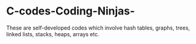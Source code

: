 # C-codes-Coding-Ninjas-
These are self-developed codes which involve hash tables, graphs, trees, linked lists, stacks, heaps, arrays etc. 
